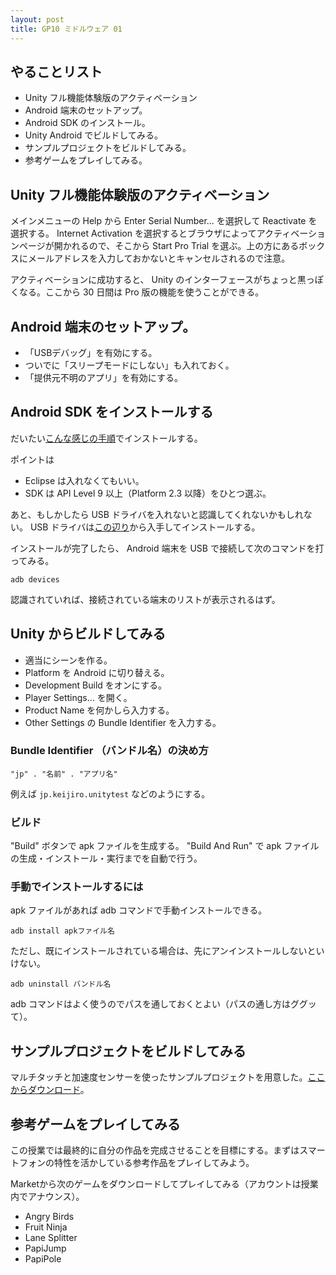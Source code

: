 ```yaml
---
layout: post
title: GP10 ミドルウェア 01
---
```


## やることリスト

- Unity フル機能体験版のアクティベーション
- Android 端末のセットアップ。
- Android SDK のインストール。
- Unity Android でビルドしてみる。
- サンプルプロジェクトをビルドしてみる。
- 参考ゲームをプレイしてみる。

## Unity フル機能体験版のアクティベーション

メインメニューの Help から Enter Serial Number... を選択して Reactivate を選択する。 Internet Activation を選択するとブラウザによってアクティベーションページが開かれるので、そこから Start Pro Trial を選ぶ。上の方にあるボックスにメールアドレスを入力しておかないとキャンセルされるので注意。

アクティベーションに成功すると、 Unity のインターフェースがちょっと黒っぽくなる。ここから 30 日間は Pro 版の機能を使うことができる。

## Android 端末のセットアップ。

- 「USBデバッグ」を有効にする。
- ついでに「スリープモードにしない」も入れておく。
- 「提供元不明のアプリ」を有効にする。

## Android SDK をインストールする

だいたい[こんな感じの手順](http://smartgoods.me/2011/01/android_sdk_install/)でインストールする。

ポイントは

- Eclipse は入れなくてもいい。
- SDK は API Level 9 以上（Platform 2.3 以降）をひとつ選ぶ。

あと、もしかしたら USB ドライバを入れないと認識してくれないかもしれない。 USB ドライバは[この辺り](http://developer.android.com/sdk/win-usb.html)から入手してインストールする。

インストールが完了したら、 Android 端末を USB で接続して次のコマンドを打ってみる。

    adb devices

認識されていれば、接続されている端末のリストが表示されるはず。

## Unity からビルドしてみる

- 適当にシーンを作る。
- Platform を Android に切り替える。
- Development Build をオンにする。
- Player Settings... を開く。
- Product Name を何かしら入力する。
- Other Settings の Bundle Identifier を入力する。

### Bundle Identifier （バンドル名）の決め方

    "jp" . "名前" . "アプリ名"

例えば `jp.keijiro.unitytest` などのようにする。


### ビルド

"Build" ボタンで apk ファイルを生成する。 "Build And Run" で apk ファイルの生成・インストール・実行までを自動で行う。

### 手動でインストールするには

apk ファイルがあれば adb コマンドで手動インストールできる。

    adb install apkファイル名

ただし、既にインストールされている場合は、先にアンインストールしないといけない。

    adb uninstall バンドル名

adb コマンドはよく使うのでパスを通しておくとよい（パスの通し方はググッて）。

## サンプルプロジェクトをビルドしてみる

マルチタッチと加速度センサーを使ったサンプルプロジェクトを用意した。[ここからダウンロード](http://github.com/keijiro/unity-android-tester/zipball/master)。

## 参考ゲームをプレイしてみる

この授業では最終的に自分の作品を完成させることを目標にする。まずはスマートフォンの特性を活かしている参考作品をプレイしてみよう。

Marketから次のゲームをダウンロードしてプレイしてみる（アカウントは授業内でアナウンス）。

- Angry Birds
- Fruit Ninja
- Lane Splitter
- PapiJump
- PapiPole

